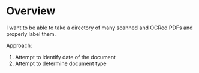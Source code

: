 # Overview

I want to  be able to take a directory of many scanned and OCRed PDFs and properly label them.

Approach:

1. Attempt to identify date of the document
2. Attempt to determine document type